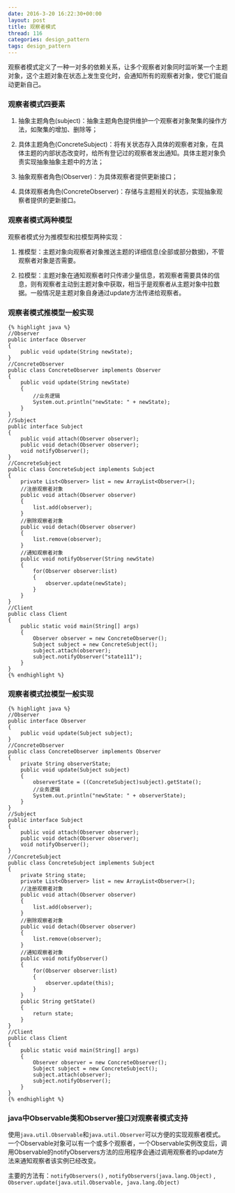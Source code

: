 ```yaml
---
date: 2016-3-20 16:22:30+00:00
layout: post
title: 观察者模式
thread: 116
categories: design_pattern
tags: design_pattern
---
```


观察者模式定义了一种一对多的依赖关系，让多个观察者对象同时监听某一个主题对象，这个主题对象在状态上发生变化时，会通知所有的观察者对象，使它们能自动更新自己。

### 观察者模式四要素 ###

1. 抽象主题角色(subject)：抽象主题角色提供维护一个观察者对象聚集的操作方法，如聚集的增加、删除等；

2. 具体主题角色(ConcreteSubject)：将有关状态存入具体的观察者对象，在具体主题的内部状态改变时，给所有登记过的观察者发出通知。具体主题对象负责实现抽象抽象主题中的方法；

3. 抽象观察者角色(Observer)：为具体观察者提供更新接口；

4. 具体观察者角色(ConcreteObserver)：存储与主题相关的状态，实现抽象观察者提供的更新接口。

### 观察者模式两种模型 ###

观察者模式分为推模型和拉模型两种实现：

1. 推模型：主题对象向观察者对象推送主题的详细信息(全部或部分数据)，不管观察者对象是否需要。

2. 拉模型：主题对象在通知观察者时只传递少量信息，若观察者需要具体的信息，则有观察者主动到主题对象中获取，相当于是观察者从主题对象中拉数据。一般情况是主题对象自身通过update方法传递给观察者。

### 观察者模式推模型一般实现 ###

	{% highlight java %}
	//Observer
	public interface Observer
	{
		public void update(String newState);
	}
	//ConcreteObserver
	public class ConcreteObserver implements Observer
	{
		public void update(String newState)
		{
			//业务逻辑
			System.out.println("newState: " + newState);
		}
	}
	//Subject
	public interface Subject
	{
		public void attach(Observer observer);
		public void detach(Observer observer);
		void notifyObserver();
	}
	//ConcreteSubject
	public class ConcreteSubject implements Subject
	{
		private List<Observer> list = new ArrayList<Observer>();
		//注册观察者对象
		public void attach(Observer observer)
		{
			list.add(observer);
		}
		//删除观察者对象
		public void detach(Observer observer)
		{
			list.remove(observer);
		}
		//通知观察者对象
		public void notifyObserver(String newState)
		{
			for(Observer observer:list)
			{
				observer.update(newState);
			}
		}
	}
	//Client
	public class Client
	{
		public static void main(String[] args)
		{
			Observer observer = new ConcreteObserver();
			Subject subject = new ConcreteSubject();
			subject.attach(observer);
			subject.notifyObserver("state111"); 
		}
	}
	{% endhighlight %}


### 观察者模式拉模型一般实现 ###

	{% highlight java %}
	//Observer
	public interface Observer
	{
		public void update(Subject subject);
	}
	//ConcreteObserver
	public class ConcreteObserver implements Observer
	{
		private String observerState;
		public void update(Subject subject)
		{
			observerState = ((ConcreteSubject)subject).getState();
			//业务逻辑
			System.out.println("newState: " + observerState);
		}
	}
	//Subject
	public interface Subject
	{
		public void attach(Observer observer);
		public void detach(Observer observer);
		void notifyObserver();
	}
	//ConcreteSubject
	public class ConcreteSubject implements Subject
	{
		private String state;
		private List<Observer> list = new ArrayList<Observer>();
		//注册观察者对象
		public void attach(Observer observer)
		{
			list.add(observer);
		}
		//删除观察者对象
		public void detach(Observer observer)
		{
			list.remove(observer);
		}
		//通知观察者对象
		public void notifyObserver()
		{
			for(Observer observer:list)
			{
				observer.update(this);
			}
		}
		public String getState()
		{
			return state;
		}
	}
	//Client
	public class Client
	{
		public static void main(String[] args)
		{
			Observer observer = new ConcreteObserver();
			Subject subject = new ConcreteSubject();
			subject.attach(observer);
			subject.notifyObserver(); 
		}
	}
	{% endhighlight %}


### java中Observable类和Observer接口对观察者模式支持 ###

使用`java.util.Observable`和`java.util.Observer`可以方便的实现观察者模式。一个Observable对象可以有一个或多个观察者，一个Observable实例改变后，调用Observable的notifyObservers方法的应用程序会通过调用观察者的update方法来通知观察者该实例已经改变。

主要的方法有：`notifyObservers()` , `notifyObservers(java.lang.Object)` , `Observer.update(java.util.Observable, java.lang.Object)`

